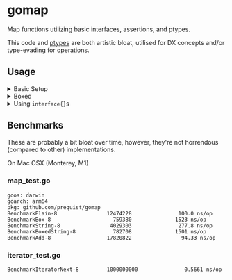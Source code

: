 # gomap

Map functions utilizing basic interfaces, assertions, and ptypes.

This code and [ptypes](https://github.com/prequist/ptypes) are both artistic bloat,
utilised for DX concepts and/or type-evading for operations.

## Usage

<details closed>
<summary>Basic Setup</summary>

```go
import (
	"github.com/prequist/gomap"
)

func Showcase() {
	// gomap.Transformer
	transformer := func(i interface{}) interface{} {
		// type assert the interface and add 1.
		return i.(int) + 1
    }
    // Create a new list
    list  := gomap.New(1, 2, 3, 4)
    mappable := gomap.MappableList{list}
    // The outcome.
    outcome := mappable.Map(transformer)
}
```

</details>

<details closed>
<summary>Boxed</summary>

```go
import (
	"github.com/prequist/gomap"
	"github.com/prequist/ptypes"
)

func MakeBoxedAndConvert() []int {
	e := gomap.NewBoxed(1, 2, 3, 4, 5)
	mappable := gomap.MappableList{e}
	mappable.Map(func(v interface{}) interface{} {
		ib := v.(ptypes.Box).IntBox()
		return ptypes.FromInt(*ib.Int() + 2)
	})
	arr := make([]int, len(e.Items()))
	for index, vi := range e.Items() {
		arr[index] = *vi.(ptypes.Box).IntBox().Int()
	}
	return arr
}
```

</details>

<details closed>
<summary>Using <code>interface{}</code>s</summary>

```go
import (
	"github.com/prequist/gomap"
	"github.com/prequist/ptypes"
)

func MakeAndConvert() []int {
	e := gomap.New(1, 2, 3, 4, 5)
	mappable := gomap.MappableList{e}
	mappable.Map(func(v interface{}) interface{} {
		return v.(int) + 1
	})
	arr := make([]int, len(e.Items()))
	for index, vi := range e.Items() {
		arr[index] = vi.(int)
	}
	return arr
}
```

</details>

## Benchmarks

These are probably a bit bloat over time, however, they're not horrendous (compared to other)
implementations.

On Mac OSX (Monterey, M1)

### map_test.go

```
goos: darwin
goarch: arm64
pkg: github.com/prequist/gomap
BenchmarkPlain-8                12474228               100.0 ns/op
BenchmarkBox-8                    759380              1523 ns/op
BenchmarkString-8                4029303               277.8 ns/op
BenchmarkBoxedString-8            782708              1501 ns/op
BenchmarkAdd-8                  17820822                94.33 ns/op

```

### iterator_test.go

```
BenchmarkIteratorNext-8         1000000000               0.5661 ns/op
```